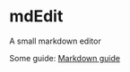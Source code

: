 # mdEdit 
A small markdown editor

Some guide: [Markdown guide](https://github.com/adam-p/markdown-here/wiki/Markdown-Here-Cheatsheet)